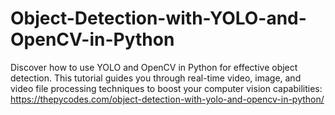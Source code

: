 # Object-Detection-with-YOLO-and-OpenCV-in-Python
Discover how to use YOLO and OpenCV in Python for effective object detection. This tutorial guides you through real-time video, image, and video file processing techniques to boost your computer vision capabilities:
https://thepycodes.com/object-detection-with-yolo-and-opencv-in-python/
